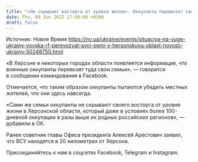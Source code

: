 ```yaml
---
title: "«Не скрывают восторга от уровня жизни». Оккупанты перевозят свои семьи в Херсонскую область — ОК Юг"
date: Thu, 09 Jun 2022 17:50:00 +0300
draft: false
---
```

Источник: Новое Время https://nv.ua/ukraine/events/situaciya-na-yuge-ukrainy-voyska-rf-perevozyat-svoi-semi-v-hersonskuyu-oblast-novosti-ukrainy-50248750.html


«В Херсоне и некоторых городах области появляется информация, что военные оккупанты перевозят туда свои семьи», — говорится в сообщении командования в Facebook. 

Отмечается, что таким образом оккупанты пытаются убедить местных жителей, что они здесь навсегда.

«Сами же семьи оккупанты не скрывают своего восторга от уровня жизни в Херсонской области, который даже в условиях более 100-дневной оккупации в разы выше их родных российских регионов», — добавили в ОК.

Ранее советник главы Офиса президента Алексей Арестович заявил, что ВСУ находятся в 20 километрах от Херсона.

Присоединяйтесь к нам в соцсетях Facebook, Telegram и Instagram.
